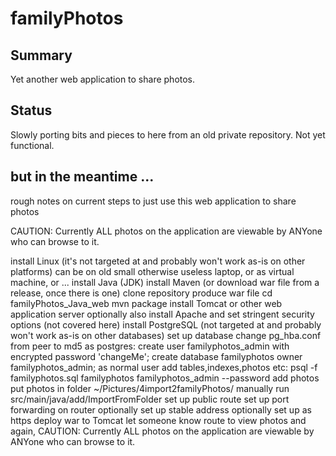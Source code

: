 # familyPhotos

## Summary
Yet another web application to share photos.

## Status
Slowly porting bits and pieces to here from an old private repository. Not yet functional. 

## but in the meantime ...
rough notes on current steps to just use this web application to share photos 

CAUTION: Currently ALL photos on the application are viewable by ANYone who can browse to it.

install Linux (it's not targeted at and probably won't work as-is on other platforms)
    can be on old small otherwise useless laptop, or as virtual machine, or ...
install Java (JDK)
install Maven (or download war file from a release, once there is one)
    clone repository
    produce war file
        cd familyPhotos_Java_web
        mvn package
install Tomcat or other web application server
    optionally also install Apache and set stringent security options (not covered here)
install PostgreSQL (not targeted at and probably won't work as-is on other databases)
set up database
    change pg_hba.conf from peer to md5
    as postgres: 
        create user familyphotos_admin with encrypted password 'changeMe';
        create database familyphotos owner familyphotos_admin;
    as normal user add tables,indexes,photos etc: 
    	psql -f familyphotos.sql familyphotos familyphotos_admin --password
    	add photos
    	    put photos in folder ~/Pictures/4import2familyPhotos/
    	    manually run src/main/java/add/ImportFromFolder
set up public route
    set up port forwarding on router
    optionally set up stable address
    optionally set up as https
deploy war to Tomcat
let someone know route to view photos 
and again, 
    CAUTION: Currently ALL photos on the application are viewable by ANYone who can browse to it.

